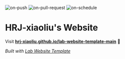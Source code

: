 
  ![on-push](../../actions/workflows/on-push.yaml/badge.svg)
  ![on-pull-request](../../actions/workflows/on-pull-request.yaml/badge.svg)
  ![on-schedule](../../actions/workflows/on-schedule.yaml/badge.svg)

  # HRJ-xiaoliu's Website

  Visit **[hrj-xiaoliu.github.io/lab-website-template-main](https://hrj-xiaoliu.github.io/lab-website-template-main)** 🚀

  _Built with [Lab Website Template](https://greene-lab.gitbook.io/lab-website-template-docs)_

